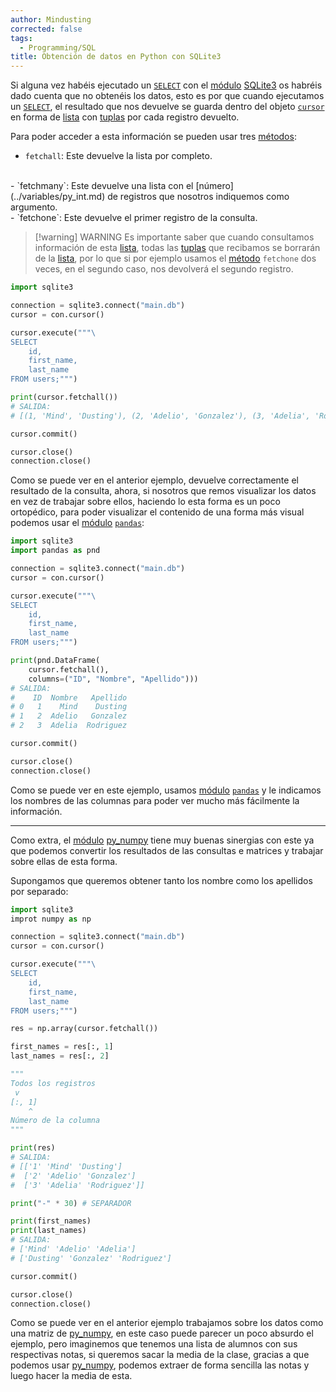 ```yaml
---
author: Mindusting
corrected: false
tags:
  - Programming/SQL
title: Obtención de datos en Python con SQLite3
---
```


Si alguna vez habéis ejecutado un [`SELECT`](../../sql/SQLite3/SQLite3_select.md) con el [módulo](../py_module.md) [SQLite3](../py_sqlite3.md) os habréis dado cuenta que no obtenéis los datos, esto es por que cuando ejecutamos un [`SELECT`](../../sql/SQLite3/SQLite3_select.md), el resultado que nos devuelve se guarda dentro del objeto [`cursor`](../py_sqlite3.md) en forma de [lista](../py_list.md) con [tuplas](py_tuple.md) por cada registro devuelto.

Para poder acceder a esta información se pueden usar tres [métodos](../py_module.md):

- `fetchall`:
    Este devuelve la lista por completo.
<br>
- `fetchmany`:
    Este devuelve una lista con el [número](../variables/py_int.md) de registros que nosotros indiquemos como argumento.
<br>
- `fetchone`:
    Este devuelve el primer registro de la consulta.

> [!warning] WARNING
> Es importante saber que cuando consultamos información de esta [lista](../py_list.md), todas las [tuplas](py_tuple.md) que recibamos se borrarán de la [lista](../py_list.md), por lo que si por ejemplo usamos el [método](../classes/py_method.md) `fetchone` dos veces, en el segundo caso, nos devolverá el segundo registro.

```py
import sqlite3

connection = sqlite3.connect("main.db")
cursor = con.cursor()

cursor.execute("""\
SELECT
    id,
    first_name,
    last_name
FROM users;""")

print(cursor.fetchall())
# SALIDA:
# [(1, 'Mind', 'Dusting'), (2, 'Adelio', 'Gonzalez'), (3, 'Adelia', 'Rodriguez')]

cursor.commit()

cursor.close()
connection.close()
```

Como se puede ver en el anterior ejemplo, devuelve correctamente el resultado de la consulta, ahora, si nosotros que remos visualizar los datos en vez de trabajar sobre ellos, haciendo lo esta forma es un poco ortopédico, para poder visualizar el contenido de una forma más visual podemos usar el [módulo](../py_module.md) [`pandas`](../py_pandas.md):

```py
import sqlite3
import pandas as pnd

connection = sqlite3.connect("main.db")
cursor = con.cursor()

cursor.execute("""\
SELECT
    id,
    first_name,
    last_name
FROM users;""")

print(pnd.DataFrame(
    cursor.fetchall(),
    columns=("ID", "Nombre", "Apellido")))
# SALIDA:
#    ID  Nombre   Apellido
# 0   1    Mind    Dusting
# 1   2  Adelio   Gonzalez
# 2   3  Adelia  Rodriguez

cursor.commit()

cursor.close()
connection.close()
```

Como se puede ver en este ejemplo, usamos [módulo](../py_module.md) [`pandas`](../py_pandas.md) y le indicamos los nombres de las columnas para poder ver mucho más fácilmente la información.

---

Como extra, el [módulo](../py_module.md) [py_numpy](../numpy/py_numpy.md) tiene muy buenas sinergias con este ya que podemos convertir los resultados de las consultas e matrices y trabajar sobre ellas de esta forma.

Supongamos que queremos obtener tanto los nombre como los apellidos por separado:

```py
import sqlite3
improt numpy as np

connection = sqlite3.connect("main.db")
cursor = con.cursor()

cursor.execute("""\
SELECT
    id,
    first_name,
    last_name
FROM users;""")

res = np.array(cursor.fetchall())

first_names = res[:, 1]
last_names = res[:, 2]

"""
Todos los registros
 v
[:, 1]
    ^
Número de la columna
"""

print(res)
# SALIDA:
# [['1' 'Mind' 'Dusting']
#  ['2' 'Adelio' 'Gonzalez']        
#  ['3' 'Adelia' 'Rodriguez']]

print("-" * 30) # SEPARADOR

print(first_names)
print(last_names)
# SALIDA:
# ['Mind' 'Adelio' 'Adelia']        
# ['Dusting' 'Gonzalez' 'Rodriguez']

cursor.commit()

cursor.close()
connection.close()
```

Como se puede ver en el anterior ejemplo trabajamos sobre los datos como una matriz de [py_numpy](../numpy/py_numpy.md), en este caso puede parecer un poco absurdo el ejemplo, pero imaginemos que tenemos una lista de alumnos con sus respectivas notas, si queremos sacar la media de la clase, gracias a que podemos usar [py_numpy](../numpy/py_numpy.md), podemos extraer de forma sencilla las notas y luego hacer la media de esta.
